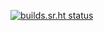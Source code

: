 [![builds.sr.ht status](https://builds.sr.ht/~iwanidev/iwani.dev.svg)](https://builds.sr.ht/~iwanidev/iwani.dev?)
